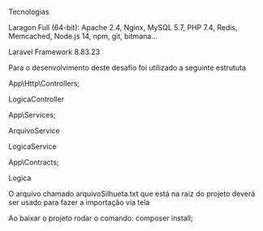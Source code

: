 Tecnologias

Laragon Full (64-bit): Apache 2.4, Nginx, MySQL 5.7, PHP 7.4, Redis, Memcached, Node.js 14, npm, git, bitmana…

Laravel Framework 8.83.23


Para o desenvolvimento deste desafio foi utilizado a seguinte estrututa

App\Http\Controllers;

LogicaController

App\Services;

ArquivoService

LogicaService

App\Contracts;

Logica


O arquivo chamado arquivoSilhueta.txt que está na raiz do projeto deverá ser usado para fazer a importação via tela

Ao baixar o projeto rodar o comando:
composer install;


